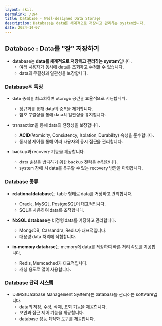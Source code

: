 ```yaml
---
layout: skill
permalink: /194
title: Database - Well-designed Data Storage
description: Database는 data를 체계적으로 저장하고 관리하는 system입니다.
date: 2024-10-07
---
```



## Database : Data를 "잘" 저장하기

- database는 **data를 체계적으로 저장하고 관리하는 system**입니다.
    - 여러 사용자가 동시에 data를 조회하고 수정할 수 있습니다.
    - data의 무결성과 일관성을 보장합니다.


### Database의 특징

- data 중복을 최소화하여 storage 공간을 효율적으로 사용합니다.
    - 정규화를 통해 data의 중복을 제거합니다.
    - 참조 무결성을 통해 data의 일관성을 유지합니다.

- transaction을 통해 data의 안정성을 보장합니다.
    - **ACID**(Atomicity, Consistency, Isolation, Durability) 속성을 준수합니다.
    - 동시성 제어를 통해 여러 사용자의 동시 접근을 관리합니다.

- backup과 recovery 기능을 제공합니다.
    - data 손실을 방지하기 위한 backup 전략을 수립합니다.
    - system 장애 시 data를 복구할 수 있는 recovery 방안을 마련합니다.


### Database 종류

- **relational database**는 table 형태로 data를 저장하고 관리합니다.
    - Oracle, MySQL, PostgreSQL이 대표적입니다.
    - SQL을 사용하여 data를 조작합니다.

- **NoSQL database**는 비정형 data를 저장하고 관리합니다.
    - MongoDB, Cassandra, Redis가 대표적입니다.
    - 대용량 data 처리에 적합합니다.

- **in-memory database**는 memory에 data를 저장하여 빠른 처리 속도를 제공합니다.
    - Redis, Memcached가 대표적입니다.
    - 캐싱 용도로 많이 사용합니다.


### Database 관리 시스템

- DBMS(Database Management System)는 database를 관리하는 software입니다.
    - data의 저장, 수정, 삭제, 조회 기능을 제공합니다.
    - 보안과 접근 제어 기능을 제공합니다.
    - database 성능 최적화 도구를 제공합니다.
